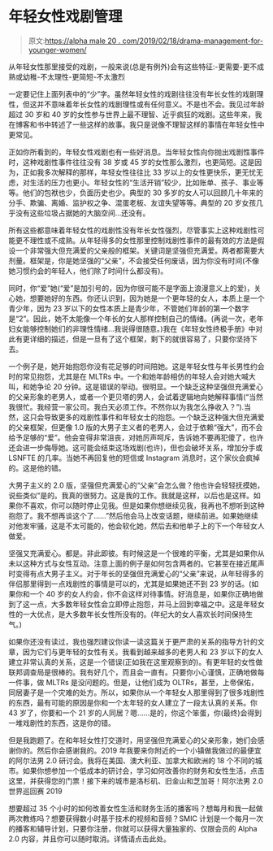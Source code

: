 # 年轻女性戏剧管理

> 原文:[https://alpha male 20 . com/2019/02/18/drama-management-for-younger-women/](https://alphamale20.com/2019/02/18/drama-management-for-younger-women/)

从年轻女性那里接受的戏剧，一般来说(总是有例外)会有这些特征:-更需要-更不成熟或幼稚-不太理性-更简短-不太激烈

一定要记住上面列表中的“少”字。虽然年轻女性的戏剧往往没有年长女性的戏剧理性，但这并不意味着年长女性的戏剧理性或有任何意义。不是也不会。我见过年龄超过 30 岁和 40 岁的女性参与世界上最不理智、近乎疯狂的戏剧。这些年来，我在博客和书中转述了一些这样的故事。我只是说像不理智这样的事情在年轻女性中更常见。

正如你所看到的，年轻女性戏剧也有一些好消息。当年轻女性向你抛出戏剧性事件时，这种戏剧性事件往往没有 38 岁或 45 岁的女性那么激烈，也更简短。这是因为，正如我多次解释的那样，年轻女性往往比 33 岁以上的女性更快乐，更无忧无虑，对生活的压力也更小。年轻女性的“生活开销”较少，比如账单、孩子、事业等等。他们的包袱也少，负面历史也少。典型的 30 多岁的女人可以回顾几十年来的分手、欺骗、离婚、监护权之争、混蛋老板、友谊失望等等。典型的 20 岁女孩几乎没有这些垃圾占据她的大脑空间...还没有。

所有这些都意味着年轻女性的戏剧性没有年长女性强烈，尽管事实上这种戏剧性可能更不理性或不成熟。从年轻得多的女性那里控制戏剧性事件的最有效的方法是假设一个非常强大但充满爱的父亲般的框架。关键词是坚强但充满爱。两者都需要大剂量。框架是，你是她坚强的“父亲”，不会接受任何废话，因为你没有时间(不像她习惯约会的年轻人，他们除了时间什么都没有)。

同时，你“爱”她(“爱”是加引号的，因为你很可能不是字面上浪漫意义上的爱)，关心她，想要她好的东西。你还认识到，因为她是一个更年轻的女人，本质上是一个青少年，因为 23 岁以下的女性本质上是青少年，不管她们年龄的第一个数字是“2”。因此，她不太能像一个年长的女人那样控制自己的情绪。(再说一次，老年妇女能够控制她们的非理性情绪...我说得很随意。)我在《年轻女性终极手册》中对此有更详细的描述，但是一旦有了这个框架，剩下的就很容易了，只要你坚持下去。

一个例子是，她开始抱怨你没有花足够的时间陪她。这是年轻女性与年长男性约会时的常见抱怨，尤其是在 MLTRs 中。一个和她年龄相仿的年轻人会对她大喊大叫，和她争论 20 分钟。这是错误的举动。很明显。一个缺乏这种坚强但充满爱心的父亲形象的老男人，或者一个更贝塔的男人，会试着逻辑地向她解释事情(“当然我很忙。我经营一家公司。我白天必须工作。不然你以为我怎么挣收入？”).当然，这只会导致更多的戏剧性事件和年轻女士的抱怨。一个缺乏这种强大但充满爱的父亲框架，但更像 1.0 版的大男子主义者的老男人，会过于依赖“强大”，而不会给予足够的“爱”。他会变得非常沮丧，对她厉声呵斥，告诉她不要再犯傻了，也许还会进一步侮辱她。这可能会结束这场戏剧(也许)，但也会破坏关系，增加分手或 LSNFTE 的几率。当她不再回复他的短信或 Instagram 消息时，这个家伙会疯掉的。这是他的错。

大男子主义的 2.0 版，坚强但充满爱心的“父亲”会怎么做？他也许会轻轻抚摸她，说些类似“是的。我真的很努力。这是我的工作。我就是这样，以后也是这样。如果你不喜欢，你可以随时停止见我。但是如果你想继续见我，我再也不想听到这种抱怨了。我不想再谈这个了……”然后他会马上改变话题，继续前进。如果她继续对他发牢骚，这是不太可能的，他会软化她，然后去和他单子上的下一个年轻女人做爱。

坚强又充满爱心。都是。非此即彼。有时候这是一个很难的平衡，尤其是如果你从未以这种方式与女性互动。注意上面的例子是如何包含两者的。它甚至在接近尾声时变得有点大男子主义。对于年长的坚强但充满爱心的“父亲”来说，从年轻得多的伴侣那里得到一点戏剧性的事情是可以的，尤其是如果她还不到 23 岁的话。(如果你和一个 40 岁的女人约会，你不会这样对待事情。好消息是，如果你正确地做到了这一点，大多数年轻女性会立即停止抱怨，并马上回到幸福之中。这是年轻女性的一大优点，是大多数年长女性所没有的。(年纪大的女人喜欢长时间保持生气。)

如果你还没有读过，我也强烈建议你读一读这篇关于更严肃的关系的指导方针的文章，因为它们与更年轻的女性有关。我看到越来越多的老男人和 23 岁以下的女人建立非常认真的关系，这是一个错误(正如我在这里观察到的)。有更年轻的女性做联邦调查局是很棒的。我有好几个，而且会一直有。只要你小心谨慎，正确地做每一件事，做 MLTRs 是没问题的。但是，让他们成为 OLTRs，甚至，上帝保佑，同居妻子是一个灾难的处方。所以，如果你从一个年轻女人那里得到了很多戏剧性的东西，最有可能的原因是你和一个太年轻的女人建立了一段太认真的关系。你 43 岁了，你要和一个 21 岁的人同居？嗯……是的，你这个笨蛋，你(最终)会得到一堆戏剧性的东西，这是你的错。

但是我跑题了。在和年轻女性打交道时，用坚强但充满爱心的父亲形象，她们会感谢你的。然后你会感谢我的。2019 年我要来你附近的一个小镇做我做过的最便宜的阿尔法男 2.0 研讨会。我将在美国、澳大利亚、加拿大和欧洲的 18 个不同的城市。如果你想参加一个低成本的研讨会，学习如何改善你的财务和女性生活，点击这里，并获得您的门票！接下来的城市是洛杉矶、旧金山和芝加哥！阿尔法男 2.0 世界巡回赛 2019

想要超过 35 个小时的如何改善女性生活和财务生活的播客吗？想每月和我一起做两次教练吗？想要获得数小时基于技术的视频和音频？SMIC 计划是一个每月一次的播客和辅导计划，只要你注册，你就可以获得大量独家的、仅限会员的 Alpha 2.0 内容，并且你可以随时取消。详情请点击此处。